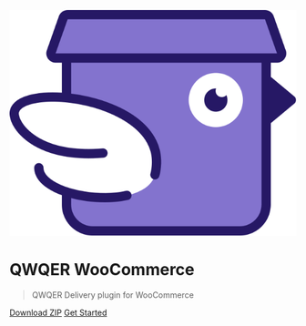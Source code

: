 ![logo](assets/logo.svg ':size=100')

# QWQER WooCommerce

> QWQER Delivery plugin for WooCommerce

[Download ZIP](plugins/qwqerdelivery.zip ':ignore')
[Get Started](pages/introduction/features)
